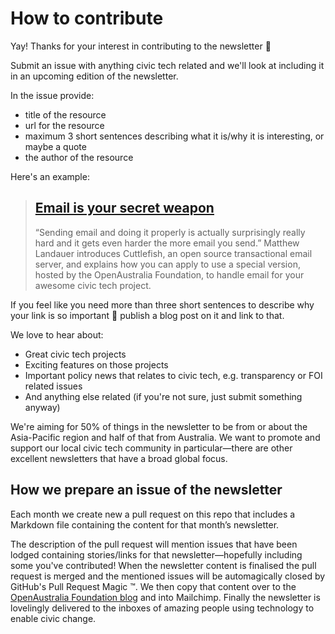 # How to contribute

Yay! Thanks for your interest in contributing to the newsletter :bouquet:

Submit an issue with anything civic tech related and we'll look at including it in an upcoming edition of the newsletter.

In the issue provide:

* title of the resource
* url for the resource
* maximum 3 short sentences describing what it is/why it is interesting, or maybe a quote
* the author of the resource

Here's an example:

> ## [Email is your secret weapon](http://poplus.org/posts/email-is-your-secret-weapon/)
> “Sending email and doing it properly is actually surprisingly really hard and it gets even harder the more email you send.” Matthew Landauer introduces Cuttlefish, an open source transactional email server, and explains how you can apply to use a special version, hosted by the OpenAustralia Foundation, to handle email for your awesome civic tech project.  

If you feel like you need more than three short sentences to describe why your link is so important :metal: publish a blog post on it and link to that.


We love to hear about:

* Great civic tech projects
* Exciting features on those projects
* Important policy news that relates to civic tech, e.g. transparency or FOI related issues
* And anything else related (if you're not sure, just submit something anyway)

We're aiming for 50% of things in the newsletter to be from or about the Asia-Pacific region and half of that from Australia. We want to promote and support our local civic tech community in particular—there are other excellent newsletters that have a broad global focus.

## How we prepare an issue of the newsletter

Each month we create new a pull request on this repo that includes a Markdown file containing the content for that month’s newsletter.

The description of the pull request will mention issues that have been lodged containing stories/links for that newsletter—hopefully including some you've contributed! When the newsletter content is finalised the pull request is merged and the mentioned issues will be automagically closed by GitHub's Pull Request Magic :tm:. We then copy that content over to the [OpenAustralia Foundation blog](https://www.openaustraliafoundation.org.au/blog/) and into Mailchimp. Finally the newsletter is lovelingly delivered to the inboxes of amazing people using technology to enable civic change.

